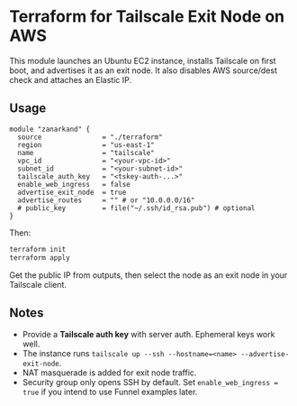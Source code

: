 # Terraform for Tailscale Exit Node on AWS

This module launches an Ubuntu EC2 instance, installs Tailscale on first boot, and advertises it as an exit node. It also disables AWS source/dest check and attaches an Elastic IP.

## Usage

```hcl
module "zanarkand" {
  source               = "./terraform"
  region               = "us-east-1"
  name                 = "tailscale"
  vpc_id               = "<your-vpc-id>"
  subnet_id            = "<your-subnet-id>"
  tailscale_auth_key   = "<tskey-auth-...>"
  enable_web_ingress   = false
  advertise_exit_node  = true
  advertise_routes     = "" # or "10.0.0.0/16"
  # public_key         = file("~/.ssh/id_rsa.pub") # optional
}
```

Then:

```bash
terraform init
terraform apply
```

Get the public IP from outputs, then select the node as an exit node in your Tailscale client.

## Notes

- Provide a **Tailscale auth key** with server auth. Ephemeral keys work well.  
- The instance runs `tailscale up --ssh --hostname=<name> --advertise-exit-node`.  
- NAT masquerade is added for exit node traffic.  
- Security group only opens SSH by default. Set `enable_web_ingress = true` if you intend to use Funnel examples later.
